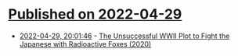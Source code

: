 # [Published on 2022-04-29](index.md)

* [2022-04-29, 20:01:46](https://news.ycombinator.com/item?id=31209984) - [The Unsuccessful WWII Plot to Fight the Japanese with Radioactive Foxes (2020)](https://www.smithsonianmag.com/history/unsuccessful-wwii-plot-fight-japanese-radioactive-foxes-180975932/)
